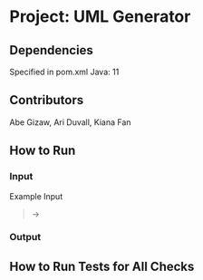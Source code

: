 # Project: UML Generator

## Dependencies
Specified in pom.xml
Java: 11

## Contributors
Abe Gizaw, Ari Duvall, Kiana Fan

## How to Run
### Input 

Example Input      
> ->   

  
### Output 
 

## How to Run Tests for All Checks